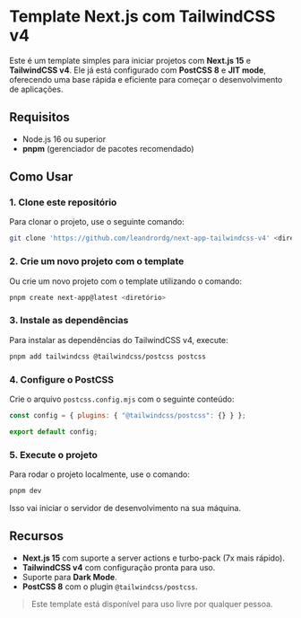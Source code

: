 # Template Next.js com TailwindCSS v4

Este é um template simples para iniciar projetos com **Next.js 15** e **TailwindCSS v4**. Ele já está configurado com **PostCSS 8** e **JIT mode**, oferecendo uma base rápida e eficiente para começar o desenvolvimento de aplicações.

## Requisitos

- Node.js 16 ou superior
- **pnpm** (gerenciador de pacotes recomendado)

## Como Usar

### 1. Clone este repositório

Para clonar o projeto, use o seguinte comando:

```bash
git clone 'https://github.com/leandrordg/next-app-tailwindcss-v4' <diretório>
```

### 2. Crie um novo projeto com o template

Ou crie um novo projeto com o template utilizando o comando:

```bash
pnpm create next-app@latest <diretório>
```

### 3. Instale as dependências

Para instalar as dependências do TailwindCSS v4, execute:

```bash
pnpm add tailwindcss @tailwindcss/postcss postcss
```

### 4. Configure o PostCSS

Crie o arquivo `postcss.config.mjs` com o seguinte conteúdo:

```js
const config = { plugins: { "@tailwindcss/postcss": {} } };

export default config;
```

### 5. Execute o projeto

Para rodar o projeto localmente, use o comando:

```bash
pnpm dev
```

Isso vai iniciar o servidor de desenvolvimento na sua máquina.

## Recursos

- **Next.js 15** com suporte a server actions e turbo-pack (7x mais rápido).
- **TailwindCSS v4** com configuração pronta para uso.
- Suporte para **Dark Mode**.
- **PostCSS 8** com o plugin `@tailwindcss/postcss`.

> Este template está disponível para uso livre por qualquer pessoa.

